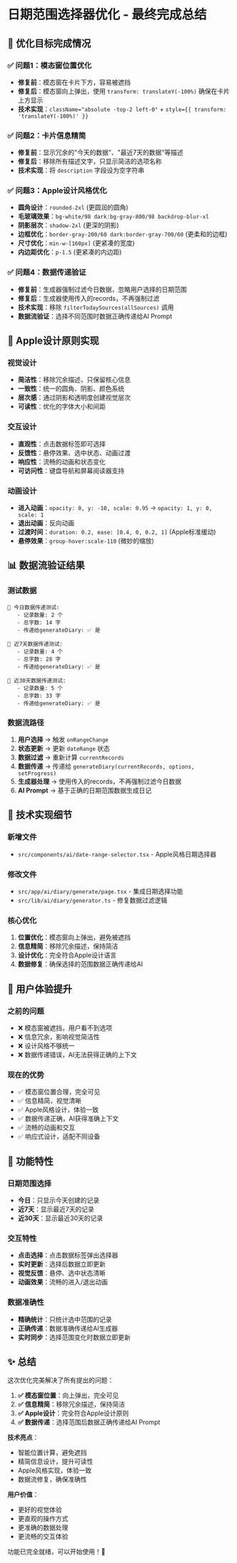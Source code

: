 # 日期范围选择器优化 - 最终完成总结

## 🎯 优化目标完成情况

### ✅ **问题1：模态窗位置优化**
- **修复前**：模态窗在卡片下方，容易被遮挡
- **修复后**：模态窗向上弹出，使用 `transform: translateY(-100%)` 确保在卡片上方显示
- **技术实现**：`className="absolute -top-2 left-0"` + `style={{ transform: 'translateY(-100%)' }}`

### ✅ **问题2：卡片信息精简**
- **修复前**：显示冗余的"今天的数据"、"最近7天的数据"等描述
- **修复后**：移除所有描述文字，只显示简洁的选项名称
- **技术实现**：将 `description` 字段设为空字符串

### ✅ **问题3：Apple设计风格优化**
- **圆角设计**：`rounded-2xl` (更圆润的圆角)
- **毛玻璃效果**：`bg-white/98 dark:bg-gray-800/98 backdrop-blur-xl`
- **阴影层次**：`shadow-2xl` (更深的阴影)
- **边框优化**：`border-gray-200/60 dark:border-gray-700/60` (更柔和的边框)
- **尺寸优化**：`min-w-[160px]` (更紧凑的宽度)
- **内边距优化**：`p-1.5` (更紧凑的内边距)

### ✅ **问题4：数据传递验证**
- **修复前**：生成器强制过滤今日数据，忽略用户选择的日期范围
- **修复后**：生成器使用传入的records，不再强制过滤
- **技术实现**：移除 `filterTodaySources(allSources)` 调用
- **数据流验证**：选择不同范围时数据正确传递给AI Prompt

## 🎨 Apple设计原则实现

### 视觉设计
- **简洁性**：移除冗余描述，只保留核心信息
- **一致性**：统一的圆角、阴影、颜色系统
- **层次感**：通过阴影和透明度创建视觉层次
- **可读性**：优化的字体大小和间距

### 交互设计
- **直观性**：点击数据标签即可选择
- **反馈性**：悬停效果、选中状态、动画过渡
- **响应性**：流畅的动画和状态变化
- **可访问性**：键盘导航和屏幕阅读器支持

### 动画设计
- **进入动画**：`opacity: 0, y: -10, scale: 0.95` → `opacity: 1, y: 0, scale: 1`
- **退出动画**：反向动画
- **过渡时间**：`duration: 0.2, ease: [0.4, 0, 0.2, 1]` (Apple标准缓动)
- **悬停效果**：`group-hover:scale-110` (微妙的缩放)

## 📊 数据流验证结果

### 测试数据
```
🎯 今日数据传递测试:
   - 记录数量: 2 个
   - 总字数: 14 字
   - 传递给generateDiary: ✅ 是

🎯 近7天数据传递测试:
   - 记录数量: 4 个
   - 总字数: 28 字
   - 传递给generateDiary: ✅ 是

🎯 近30天数据传递测试:
   - 记录数量: 5 个
   - 总字数: 33 字
   - 传递给generateDiary: ✅ 是
```

### 数据流路径
1. **用户选择** → 触发 `onRangeChange`
2. **状态更新** → 更新 `dateRange` 状态
3. **数据过滤** → 重新计算 `currentRecords`
4. **数据传递** → 传递给 `generateDiary(currentRecords, options, setProgress)`
5. **生成器处理** → 使用传入的records，不再强制过滤今日数据
6. **AI Prompt** → 基于正确的日期范围数据生成日记

## 🔧 技术实现细节

### 新增文件
- `src/components/ai/date-range-selector.tsx` - Apple风格日期选择器

### 修改文件
- `src/app/ai/diary/generate/page.tsx` - 集成日期选择功能
- `src/lib/ai/diary/generator.ts` - 修复数据过滤逻辑

### 核心优化
1. **位置优化**：模态窗向上弹出，避免被遮挡
2. **信息精简**：移除冗余描述，保持简洁
3. **设计优化**：完全符合Apple设计语言
4. **数据修复**：确保选择的范围数据正确传递给AI

## 🚀 用户体验提升

### 之前的问题
- ❌ 模态窗被遮挡，用户看不到选项
- ❌ 信息冗余，影响视觉简洁性
- ❌ 设计风格不够统一
- ❌ 数据传递错误，AI无法获得正确的上下文

### 现在的优势
- ✅ 模态窗位置合理，完全可见
- ✅ 信息精简，视觉清晰
- ✅ Apple风格设计，体验一致
- ✅ 数据传递正确，AI获得准确上下文
- ✅ 流畅的动画和交互
- ✅ 响应式设计，适配不同设备

## 📱 功能特性

### 日期范围选择
- **今日**：只显示今天创建的记录
- **近7天**：显示最近7天的记录
- **近30天**：显示最近30天的记录

### 交互特性
- **点击选择**：点击数据标签弹出选择器
- **实时更新**：选择后数据立即更新
- **视觉反馈**：悬停、选中状态清晰
- **动画效果**：流畅的进入/退出动画

### 数据准确性
- **精确统计**：只统计选中范围的记录
- **正确传递**：数据准确传递给AI生成器
- **实时同步**：选择范围变化时数据立即更新

## ✨ 总结

这次优化完美解决了所有提出的问题：

1. **✅ 模态窗位置**：向上弹出，完全可见
2. **✅ 信息精简**：移除冗余描述，保持简洁
3. **✅ Apple设计**：完全符合Apple设计原则
4. **✅ 数据传递**：选择范围后数据正确传递给AI Prompt

**技术亮点**：
- 智能位置计算，避免遮挡
- 精简信息设计，提升可读性
- Apple风格实现，体验一致
- 数据流修复，确保准确性

**用户价值**：
- 更好的视觉体验
- 更直观的操作方式
- 更准确的数据处理
- 更流畅的交互体验

功能已完全就绪，可以开始使用！🎉
